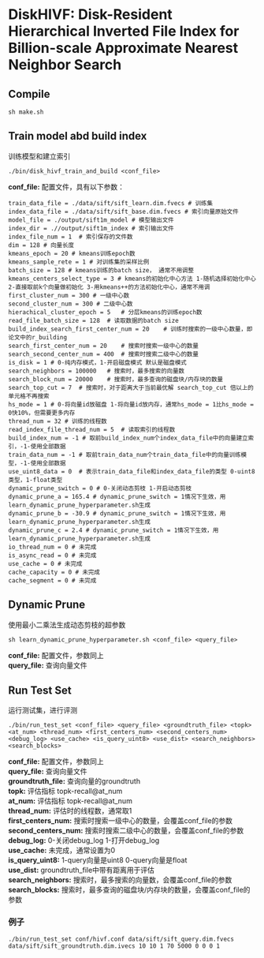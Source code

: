 # DiskHIVF: Disk-Resident Hierarchical Inverted File Index for Billion-scale Approximate Nearest Neighbor Search

## Compile
```
sh make.sh
```

## Train model abd build index
训练模型和建立索引
``` train and build 
./bin/disk_hivf_train_and_build <conf_file>
```
**conf_file:** 配置文件，具有以下参数：
```
train_data_file = ./data/sift/sift_learn.dim.fvecs # 训练集
index_data_file = ./data/sift/sift_base.dim.fvecs # 索引向量原始文件
model_file = ./output/sift1m_model # 模型输出文件
index_dir = .//output/sift1m_index # 索引输出文件
index_file_num = 1  # 索引保存的文件数
dim = 128 # 向量长度
kmeans_epoch = 20 # kmeans训练epoch数
kmeans_sample_rete = 1 # 对训练集的采样比例
batch_size = 128 # kmeans训练的batch size， 通常不用调整
kmeans_centers_select_type = 3 # kmeans的初始化中心方法 1-随机选择初始化中心 2-直接取前k个向量做初始化 3-用kmeans++的方法初始化中心，通常不用调
first_cluster_num = 300 # 一级中心数
second_cluster_num = 300 # 二级中心数
hierachical_cluster_epoch = 5   # 分层kmeans的训练epoch数
read_file_batch_size = 128  # 读取数据的batch size
build_index_search_first_center_num = 20    # 训练时搜索的一级中心数量，即论文中的r_building
search_first_center_num = 20    # 搜索时搜索一级中心的数量
search_second_center_num = 400  # 搜索时搜索二级中心的数量
is_disk = 1 # 0-纯内存模式，1-开启磁盘模式 默认是磁盘模式
search_neighbors = 100000   # 搜索时，最多搜索的向量数
search_block_num = 20000    # 搜索时，最多查询的磁盘块/内存块的数量
search_top_cut = 7  # 搜索时，对于距离大于当前最优解 search_top_cut 倍以上的单元格不再搜索
hs_mode = 1 # 0-将向量id放磁盘 1-将向量id放内存，通常hs_mode = 1比hs_mode = 0快10%，但需要更多内存
thread_num = 32 # 训练的线程数
read_index_file_thread_num = 5  # 读取索引的线程数
build_index_num = -1 # 取前build_index_num个index_data_file中的向量建立索引，-1-使用全部数据
train_data_num = -1 # 取前train_data_num个train_data_file中的向量训练模型，-1-使用全部数据
use_uint8_data = 0  # 表示train_data_file和index_data_file的类型 0-uint8类型，1-float类型
dynamic_prune_switch = 0 # 0-关闭动态剪枝 1-开启动态剪枝
dynamic_prune_a = 165.4 # dynamic_prune_switch = 1情况下生效，用learn_dynamic_prune_hyperparameter.sh生成
dynamic_prune_b = -30.9 # dynamic_prune_switch = 1情况下生效，用learn_dynamic_prune_hyperparameter.sh生成
dynamic_prune_c = 2.4 # dynamic_prune_switch = 1情况下生效，用learn_dynamic_prune_hyperparameter.sh生成
io_thread_num = 0 # 未完成
is_async_read = 0 # 未完成
use_cache = 0 # 未完成
cache_capacity = 0 # 未完成
cache_segment = 0 # 未完成
```

## Dynamic Prune
使用最小二乘法生成动态剪枝的超参数
```
sh learn_dynamic_prune_hyperparameter.sh <conf_file> <query_file>
```
**conf_file:** 配置文件，参数同上  
**query_file:** 查询向量文件

## Run Test Set
运行测试集，进行评测
```
./bin/run_test_set <conf_file> <query_file> <groundtruth_file> <topk> <at_num> <thread_num> <first_centers_num> <second_centers_num> <debug_log> <use_cache> <is_query_uint8> <use_dist> <search_neighbors> <search_blocks>
```
**conf_file:** 配置文件，参数同上  
**query_file:** 查询向量文件  
**groundtruth_file:** 查询向量的groundtruth  
**topk:** 评估指标 topk-recall@at_num  
**at_num:** 评估指标 topk-recall@at_num  
**thread_num:** 评估时的线程数，通常取1  
**first_centers_num:** 搜索时搜索一级中心的数量，会覆盖conf_file的参数  
**second_centers_num:** 搜索时搜索二级中心的数量，会覆盖conf_file的参数   
**debug_log:** 0-关闭debug_log 1-打开debug_log  
**use_cache:** 未完成，通常设置为0  
**is_query_uint8:** 1-query向量是uint8 0-query向量是float  
**use_dist:** groundtruth_file中带有距离用于评估  
**search_neighbors:** 搜索时，最多搜索的向量数，会覆盖conf_file的参数  
**search_blocks:** 搜索时，最多查询的磁盘块/内存块的数量，会覆盖conf_file的参数   

### 例子
```
./bin/run_test_set conf/hivf.conf data/sift/sift_query.dim.fvecs data/sift/sift_groundtruth.dim.ivecs 10 10 1 70 5000 0 0 0 1
```

